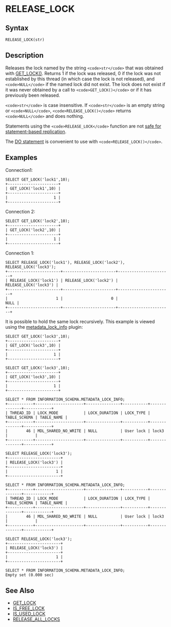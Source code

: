 
# RELEASE_LOCK

## Syntax


```
RELEASE_LOCK(str)
```


## Description


Releases the lock named by the string `<code>str</code>` that was obtained with [GET_LOCK()](get_lock.md). Returns 1 if the lock was released, 0 if the lock was not established by this thread (in which case the lock is not
released), and `<code>NULL</code>` if the named lock did not exist. The lock does not exist if it was never obtained by a call to `<code>GET_LOCK()</code>` or if it has previously been released.


`<code>str</code>` is case insensitive. If `<code>str</code>` is an empty string or `<code>NULL</code>`, `<code>RELEASE_LOCK()</code>` returns `<code>NULL</code>` and does nothing.


Statements using the `<code>RELEASE_LOCK</code>` function are not [safe for statement-based replication](../../../../../../server-usage/replication-cluster-multi-master/standard-replication/unsafe-statements-for-statement-based-replication.md).


The [DO statement](../../../../../../../general-resources/company-and-community/contributing-participating/donate-to-the-foundation.md) is convenient to use with `<code>RELEASE_LOCK()</code>`.


## Examples


Connection1:


```
SELECT GET_LOCK('lock1',10);
+----------------------+
| GET_LOCK('lock1',10) |
+----------------------+
|                    1 |
+----------------------+
```

Connection 2:


```
SELECT GET_LOCK('lock2',10);
+----------------------+
| GET_LOCK('lock2',10) |
+----------------------+
|                    1 |
+----------------------+
```

Connection 1:


```
SELECT RELEASE_LOCK('lock1'), RELEASE_LOCK('lock2'), RELEASE_LOCK('lock3');
+-----------------------+-----------------------+-----------------------+
| RELEASE_LOCK('lock1') | RELEASE_LOCK('lock2') | RELEASE_LOCK('lock3') |
+-----------------------+-----------------------+-----------------------+
|                     1 |                     0 |                  NULL |
+-----------------------+-----------------------+-----------------------+
```

It is possible to hold the same lock recursively. This example is viewed using the [metadata_lock_info](../../../../../plugins/other-plugins/metadata-lock-info-plugin.md) plugin:


```
SELECT GET_LOCK('lock3',10);
+----------------------+
| GET_LOCK('lock3',10) |
+----------------------+
|                    1 |
+----------------------+

SELECT GET_LOCK('lock3',10);
+----------------------+
| GET_LOCK('lock3',10) |
+----------------------+
|                    1 |
+----------------------+

SELECT * FROM INFORMATION_SCHEMA.METADATA_LOCK_INFO;
+-----------+---------------------+---------------+-----------+--------------+------------+
| THREAD_ID | LOCK_MODE           | LOCK_DURATION | LOCK_TYPE | TABLE_SCHEMA | TABLE_NAME |
+-----------+---------------------+---------------+-----------+--------------+------------+
|        46 | MDL_SHARED_NO_WRITE | NULL          | User lock | lock3        |            |
+-----------+---------------------+---------------+-----------+--------------+------------+

SELECT RELEASE_LOCK('lock3');
+-----------------------+
| RELEASE_LOCK('lock3') |
+-----------------------+
|                     1 |
+-----------------------+

SELECT * FROM INFORMATION_SCHEMA.METADATA_LOCK_INFO;
+-----------+---------------------+---------------+-----------+--------------+------------+
| THREAD_ID | LOCK_MODE           | LOCK_DURATION | LOCK_TYPE | TABLE_SCHEMA | TABLE_NAME |
+-----------+---------------------+---------------+-----------+--------------+------------+
|        46 | MDL_SHARED_NO_WRITE | NULL          | User lock | lock3        |            |
+-----------+---------------------+---------------+-----------+--------------+------------+

SELECT RELEASE_LOCK('lock3');
+-----------------------+
| RELEASE_LOCK('lock3') |
+-----------------------+
|                     1 |
+-----------------------+

SELECT * FROM INFORMATION_SCHEMA.METADATA_LOCK_INFO;
Empty set (0.000 sec)
```

## See Also


* [GET_LOCK](get_lock.md)
* [IS_FREE_LOCK](is_free_lock.md)
* [IS_USED_LOCK](is_used_lock.md)
* [RELEASE_ALL_LOCKS](release_all_locks.md)


